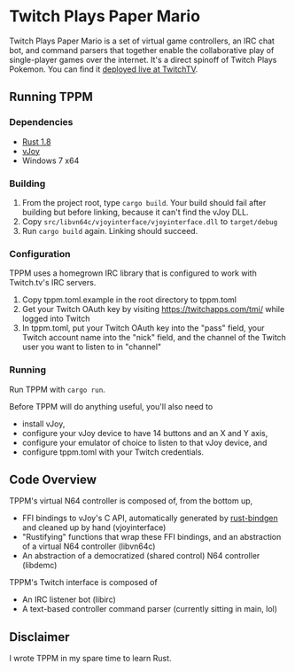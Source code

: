 # Twitch Plays Paper Mario
Twitch Plays Paper Mario is a set of virtual game controllers, an IRC chat bot, and command parsers that together enable the collaborative play of single-player games over the internet. It's a direct spinoff of Twitch Plays Pokemon. You can find it [deployed live at TwitchTV](http://www.twitch.tv/twitchplayspapermario).

## Running TPPM
### Dependencies
* [Rust 1.8](https://www.rust-lang.org)
* [vJoy](http://vjoystick.sourceforge.net/site/)
* Windows 7 x64

### Building
1. From the project root, type `cargo build`. Your build should fail after building but before linking, because it can't find the vJoy DLL.
2. Copy `src/libvn64c/vjoyinterface/vjoyinterface.dll` to `target/debug`
3. Run `cargo build` again. Linking should succeed.

### Configuration
TPPM uses a homegrown IRC library that is configured to work with Twitch.tv's IRC servers.

1. Copy tppm.toml.example in the root directory to tppm.toml
2. Get your Twitch OAuth key by visiting https://twitchapps.com/tmi/ while logged into Twitch
3. In tppm.toml, put your Twitch OAuth key into the "pass" field, your Twitch account name into the "nick" field, and the channel of the Twitch user you want to listen to in "channel"

### Running
Run TPPM with `cargo run`.

Before TPPM will do anything useful, you'll also need to
* install vJoy,
* configure your vJoy device to have 14 buttons and an X and Y axis,
* configure your emulator of choice to listen to that vJoy device, and
* configure tppm.toml with your Twitch credentials.

## Code Overview
TPPM's virtual N64 controller is composed of, from the bottom up,
* FFI bindings to vJoy's C API, automatically generated by [rust-bindgen](https://github.com/crabtw/rust-bindgen) and cleaned up by hand (vjoyinterface)
* "Rustifying" functions that wrap these FFI bindings, and an abstraction of a virtual N64 controller (libvn64c)
* An abstraction of a democratized (shared control) N64 controller (libdemc)

TPPM's Twitch interface is composed of
* An IRC listener bot (libirc)
* A text-based controller command parser (currently sitting in main, lol)

## Disclaimer
I wrote TPPM in my spare time to learn Rust.
